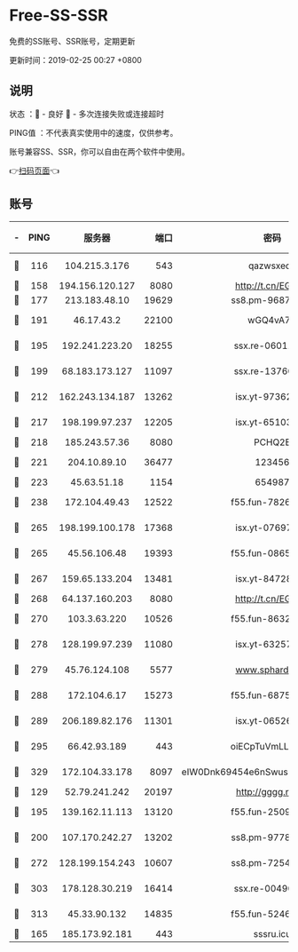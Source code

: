 # Free-SS-SSR

免费的SS账号、SSR账号，定期更新

更新时间：2019-02-25 00:27 +0800

## 说明

状态     ：🙂 - 良好 🙁 - 多次连接失败或连接超时

PING值   ：不代表真实使用中的速度，仅供参考。

账号兼容SS、SSR，你可以自由在两个软件中使用。

👉[扫码页面](https://liesauer.github.io/free-ss-ssr.github.io/)👈

## 账号

|-|PING|服务器|端口|密码|加密方式|区域|
|:----:|:----:|:-----:|-----:|:----:|:----:|:----:|
|🙂|116|104.215.3.176|543|qazwsxedc|aes-256-gcm|JP|
|🙂|158|194.156.120.127|8080|http://t.cn/EGJIyrl|rc4-md5|RU|
|🙂|177|213.183.48.10|19629|ss8.pm-96872218|rc4-md5|RU|
|🙂|191|46.17.43.2|22100|wGQ4vA7D|aes-256-gcm|RU|
|🙂|195|192.241.223.20|18255|ssx.re-06011697|aes-256-cfb|US|
|🙂|199|68.183.173.127|11097|ssx.re-13760087|aes-256-cfb|US|
|🙂|212|162.243.134.187|13262|isx.yt-97362728|aes-256-cfb|US|
|🙂|217|198.199.97.237|12205|isx.yt-65103488|aes-256-cfb|US|
|🙂|218|185.243.57.36|8080|PCHQ2E|rc4-md5|US|
|🙂|221|204.10.89.10|36477|123456|aes-256-cfb|US|
|🙂|223|45.63.51.18|1154|654987|chacha20|US|
|🙂|238|172.104.49.43|12522|f55.fun-78268288|aes-256-cfb|SG|
|🙂|265|198.199.100.178|17368|isx.yt-07697807|aes-256-cfb|US|
|🙂|265|45.56.106.48|19393|f55.fun-08658422|aes-256-cfb|US|
|🙂|267|159.65.133.204|13481|isx.yt-84728144|aes-256-cfb|SG|
|🙂|268|64.137.160.203|8080|http://t.cn/EGJIyrl|rc4-md5|CA|
|🙂|270|103.3.63.220|10526|f55.fun-86327074|aes-256-cfb|SG|
|🙂|278|128.199.97.239|11080|isx.yt-63257552|aes-256-cfb|SG|
|🙂|279|45.76.124.108|5577|www.sphard.com|aes-256-cfb|AU|
|🙂|288|172.104.6.17|15273|f55.fun-68758647|aes-256-cfb|US|
|🙂|289|206.189.82.176|11301|isx.yt-06526076|aes-256-cfb|SG|
|🙂|295|66.42.93.189|443|oiECpTuVmLLxk4Ts|aes-256-cfb|US|
|🙂|329|172.104.33.178|8097|eIW0Dnk69454e6nSwuspv9DmS201tQ0D|aes-256-cfb|SG|
|🙂|129|52.79.241.242|20197|http://gggg.rocks|chacha20|KR|
|🙂|195|139.162.11.113|13120|f55.fun-25099082|aes-256-cfb|SG|
|🙂|200|107.170.242.27|13202|ss8.pm-97786793|aes-256-cfb|US|
|🙂|272|128.199.154.243|10607|ss8.pm-72548685|aes-256-cfb|SG|
|🙂|303|178.128.30.219|16414|ssx.re-00490224|aes-256-cfb|SG|
|🙂|313|45.33.90.132|14835|f55.fun-52469503|aes-256-cfb|US|
|🙁|165|185.173.92.181|443|sssru.icu|rc4-md5|RU|
